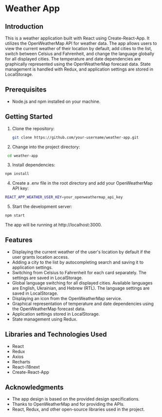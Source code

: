 # Weather App

## Introduction
This is a weather application built with React using Create-React-App. It utilizes the OpenWeatherMap API for weather data. The app allows users to view the current weather of their location by default, add cities to the list, switch between Celsius and Fahrenheit, and change the language globally for all displayed cities. The temperature and date dependencies are graphically represented using the OpenWeatherMap forecast data. State management is handled with Redux, and application settings are stored in LocalStorage.

## Prerequisites
- Node.js and npm installed on your machine.

## Getting Started
1. Clone the repository:
   ```bash
   git clone https://github.com/your-username/weather-app.git
   ```
2. Change into the project directory:
  ```bash
   cd weather-app
  ```
3. Install dependencies:
  ```bash
  npm install
  ```
4. Create a .env file in the root directory and add your OpenWeatherMap API key:
  ```bash
  REACT_APP_WEATHER_USER_KEY=your_openweathermap_api_key
  ```
5. Start the development server:
  ```bash
  npm start
  ```
  The app will be running at http://localhost:3000.

## Features

- Displaying the current weather of the user's location by default if the user grants location access.
- Adding a city to the list by autocompleting search and saving it to application settings.
- Switching from Celsius to Fahrenheit for each card separately. The settings are saved in LocalStorage.
- Global language switching for all displayed cities. Available languages are English, Ukrainian, and Hebrew (RTL). The language settings are saved in LocalStorage.
- Displaying an icon from the OpenWeatherMap service.
- Graphical representation of temperature and date dependencies using the OpenWeatherMap forecast data.
- Application settings stored in LocalStorage.
- State management using Redux.

## Libraries and Technologies Used

- React
- Redux
- Axios
- Recharts
- React-i18next
- Create-React-App

## Acknowledgments

- The app design is based on the provided design specifications.
- Thanks to OpenWeatherMap and for providing the APIs.
- React, Redux, and other open-source libraries used in the project.
